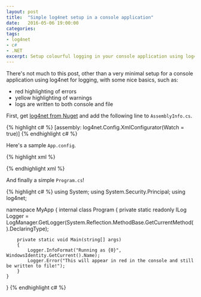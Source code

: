 ```yaml
---
layout: post
title:  "Simple log4net setup in a console application"
date:   2016-05-06 19:00:00
categories:
tags:
- log4net
- c#
- .NET
excerpt: Setup colourful logging in your console application using log4net
---
```


There's not much to this post, other than a very minimal setup for a console application using log4net for logging, with some nice basics, such as:

- red highlighting of errors
- yellow highlighting of warnings
- logs are written to both console and file

First, get <a href="https://www.nuget.org/packages/log4net/">log4net from Nuget</a> and add the following line to <code>AssemblyInfo.cs</code>.

{% highlight c# %}
[assembly: log4net.Config.XmlConfigurator(Watch = true)]
{% endhighlight c# %}

Here's a sample <code>App.config</code>.

{% highlight xml %}

<?xml version="1.0" encoding="utf-8"?>
<configuration>
  <configSections>
    <section name="log4net" type="log4net.Config.Log4NetConfigurationSectionHandler, log4net" />
  </configSections>
  <startup>
    <supportedRuntime version="v4.0" sku=".NETFramework,Version=v4.6" />
  </startup>
  <log4net>
    <appender name="ConsoleAppender" type="log4net.Appender.ColoredConsoleAppender">
      <layout type="log4net.Layout.PatternLayout">
        <conversionPattern value="%date %level [%thread] %logger{1} %username - %message%newline" />
      </layout>
      <mapping>
        <level value="WARN" />
        <foreColor value="Yellow, HighIntensity" />
      </mapping>
      <mapping>
        <level value="ERROR" />
        <foreColor value="Red, HighIntensity" />
      </mapping>
    </appender>
    <appender name="RollingFile" type="log4net.Appender.RollingFileAppender">
      <file value="./logs/log.log" />
      <rollingStyle value="Date" />
      <appendToFile value="true" />
      <lockingModel type="log4net.Appender.FileAppender+MinimalLock" />
      <datePattern value="yyyyMMdd" />
      <layout type="log4net.Layout.PatternLayout">
        <conversionPattern value="%date %level [%thread] %logger{1} - %message%newline" />
      </layout>
    </appender>
    <root>
      <level value="INFO" />
      <appender-ref ref="ConsoleAppender" />
      <appender-ref ref="RollingFile" />
    </root>
  </log4net>
</configuration>

{% endhighlight xml %}


And finally a simple <code>Program.cs</code>!

{% highlight c# %}
using System;
using System.Security.Principal;
using log4net;

namespace MyApp
{
    internal class Program
    {
        private static readonly ILog Logger = LogManager.GetLogger(System.Reflection.MethodBase.GetCurrentMethod().DeclaringType);

        private static void Main(string[] args)
        {
            Logger.InfoFormat("Running as {0}", WindowsIdentity.GetCurrent().Name);
            Logger.Error("This will appear in red in the console and still be written to file!");
        }
    }
}
{% endhighlight c# %}